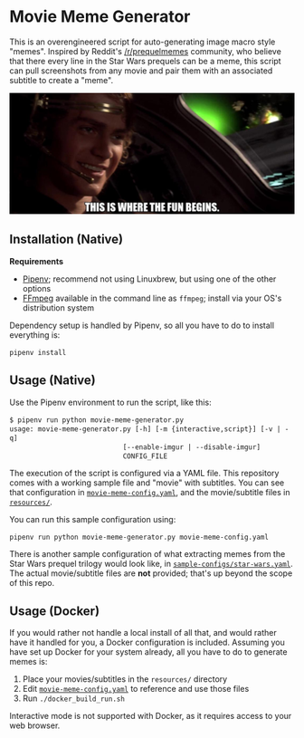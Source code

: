 Movie Meme Generator
==========

This is an overengineered script for auto-generating image macro style "memes".
Inspired by Reddit's [/r/prequelmemes](https://reddit.com/r/prequelmemes) 
community, who believe that there every line in the Star Wars prequels can be a
meme, this script can pull screenshots from any movie and pair them with an 
associated subtitle to create a "meme".

![This is where the fun begins](README-images/wherethefunbegins.jpg)

Installation (Native)
-----

**Requirements** 

- [Pipenv](https://pipenv.readthedocs.io/en/latest/install/#installing-pipenv);  recommend not using Linuxbrew, but using one of the other options
- [FFmpeg](https://www.ffmpeg.org/) available in the command line as `ffmpeg`;
  install via your OS's distribution system

Dependency setup is handled by Pipenv, so all you have to do to install 
everything is:

    pipenv install

Usage (Native)
-----

Use the Pipenv environment to run the script, like this:

    $ pipenv run python movie-meme-generator.py 
    usage: movie-meme-generator.py [-h] [-m {interactive,script}] [-v | -q]
                                [--enable-imgur | --disable-imgur]
                                CONFIG_FILE

The execution of the script is configured via a YAML file. This repository
comes with a working sample file and "movie" with subtitles. You can see that
configuration in [`movie-meme-config.yaml`](./movie-meme-config.yaml), and the
movie/subtitle files in [`resources/`](./resources/).

You can run this sample configuration using:

    pipenv run python movie-meme-generator.py movie-meme-config.yaml

There is another sample configuration of what extracting memes from the Star
Wars prequel trilogy would look like, in 
[`sample-configs/star-wars.yaml`](./sample-configs/star-wars.yaml). The
actual movie/subtitle files are **not** provided; that's up beyond the scope
of this repo.

Usage (Docker)
-----

If you would rather not handle a local install of all that, and would rather
have it handled for you, a Docker configuration is included. Assuming you 
have set up Docker for your system already, all you have to do to 
generate memes is:

1. Place your movies/subtitles in the `resources/` directory
2. Edit [`movie-meme-config.yaml`](./movie-meme-config.yaml) to reference and
   use those files 
3. Run `./docker_build_run.sh`

Interactive mode is not supported with Docker, as it requires access to
your web browser.